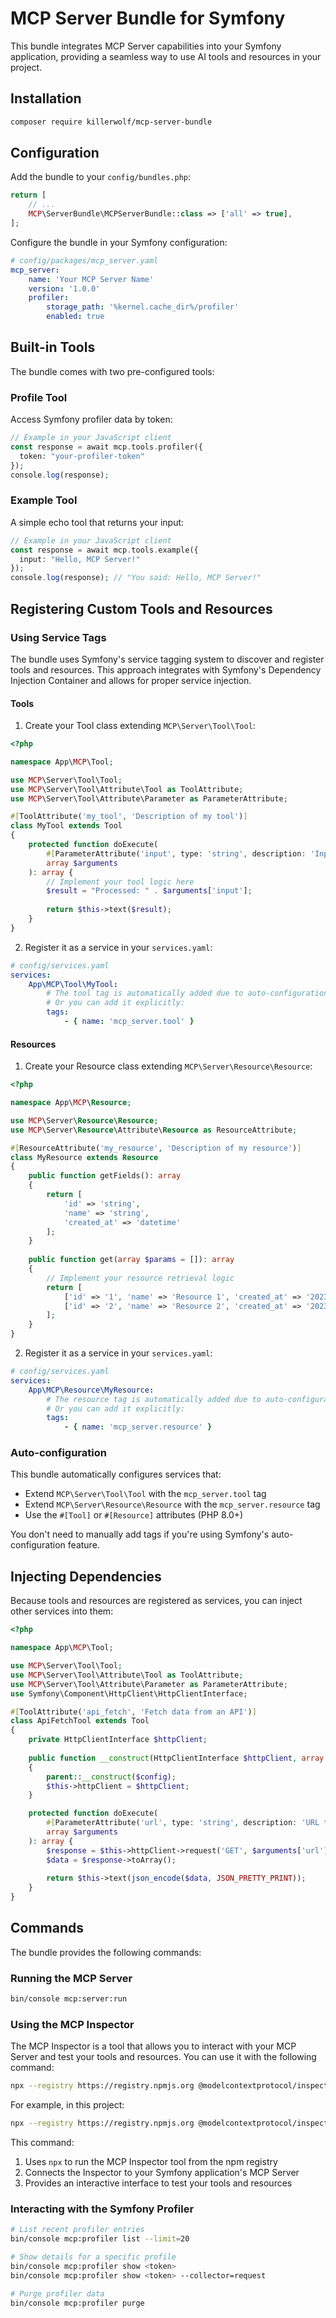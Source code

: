 # MCP Server Bundle for Symfony

This bundle integrates MCP Server capabilities into your Symfony application, providing a seamless way to use AI tools and resources in your project.

## Installation

```bash
composer require killerwolf/mcp-server-bundle
```

## Configuration

Add the bundle to your `config/bundles.php`:

```php
return [
    // ...
    MCP\ServerBundle\MCPServerBundle::class => ['all' => true],
];
```

Configure the bundle in your Symfony configuration:

```yaml
# config/packages/mcp_server.yaml
mcp_server:
    name: 'Your MCP Server Name'
    version: '1.0.0'
    profiler:
        storage_path: '%kernel.cache_dir%/profiler'
        enabled: true
```

## Built-in Tools

The bundle comes with two pre-configured tools:

### Profile Tool

Access Symfony profiler data by token:

```php
// Example in your JavaScript client
const response = await mcp.tools.profiler({
  token: "your-profiler-token"
});
console.log(response);
```

### Example Tool

A simple echo tool that returns your input:

```php
// Example in your JavaScript client
const response = await mcp.tools.example({
  input: "Hello, MCP Server!"
});
console.log(response); // "You said: Hello, MCP Server!"
```

## Registering Custom Tools and Resources

### Using Service Tags

The bundle uses Symfony's service tagging system to discover and register tools and resources. This approach integrates with Symfony's Dependency Injection Container and allows for proper service injection.

#### Tools

1. Create your Tool class extending `MCP\Server\Tool\Tool`:

```php
<?php

namespace App\MCP\Tool;

use MCP\Server\Tool\Tool;
use MCP\Server\Tool\Attribute\Tool as ToolAttribute;
use MCP\Server\Tool\Attribute\Parameter as ParameterAttribute;

#[ToolAttribute('my_tool', 'Description of my tool')]
class MyTool extends Tool
{
    protected function doExecute(
        #[ParameterAttribute('input', type: 'string', description: 'Input parameter')]
        array $arguments
    ): array {
        // Implement your tool logic here
        $result = "Processed: " . $arguments['input'];
        
        return $this->text($result);
    }
}
```

2. Register it as a service in your `services.yaml`:

```yaml
# config/services.yaml
services:
    App\MCP\Tool\MyTool:
        # The tool tag is automatically added due to auto-configuration
        # Or you can add it explicitly:
        tags:
            - { name: 'mcp_server.tool' }
```

#### Resources

1. Create your Resource class extending `MCP\Server\Resource\Resource`:

```php
<?php

namespace App\MCP\Resource;

use MCP\Server\Resource\Resource;
use MCP\Server\Resource\Attribute\Resource as ResourceAttribute;

#[ResourceAttribute('my_resource', 'Description of my resource')]
class MyResource extends Resource
{
    public function getFields(): array
    {
        return [
            'id' => 'string',
            'name' => 'string',
            'created_at' => 'datetime'
        ];
    }
    
    public function get(array $params = []): array
    {
        // Implement your resource retrieval logic
        return [
            ['id' => '1', 'name' => 'Resource 1', 'created_at' => '2023-01-01T00:00:00Z'],
            ['id' => '2', 'name' => 'Resource 2', 'created_at' => '2023-01-02T00:00:00Z']
        ];
    }
}
```

2. Register it as a service in your `services.yaml`:

```yaml
# config/services.yaml
services:
    App\MCP\Resource\MyResource:
        # The resource tag is automatically added due to auto-configuration
        # Or you can add it explicitly:
        tags:
            - { name: 'mcp_server.resource' }
```

### Auto-configuration

This bundle automatically configures services that:
- Extend `MCP\Server\Tool\Tool` with the `mcp_server.tool` tag
- Extend `MCP\Server\Resource\Resource` with the `mcp_server.resource` tag
- Use the `#[Tool]` or `#[Resource]` attributes (PHP 8.0+)

You don't need to manually add tags if you're using Symfony's auto-configuration feature.

## Injecting Dependencies

Because tools and resources are registered as services, you can inject other services into them:

```php
<?php

namespace App\MCP\Tool;

use MCP\Server\Tool\Tool;
use MCP\Server\Tool\Attribute\Tool as ToolAttribute;
use MCP\Server\Tool\Attribute\Parameter as ParameterAttribute;
use Symfony\Component\HttpClient\HttpClientInterface;

#[ToolAttribute('api_fetch', 'Fetch data from an API')]
class ApiFetchTool extends Tool
{
    private HttpClientInterface $httpClient;
    
    public function __construct(HttpClientInterface $httpClient, array $config = [])
    {
        parent::__construct($config);
        $this->httpClient = $httpClient;
    }

    protected function doExecute(
        #[ParameterAttribute('url', type: 'string', description: 'URL to fetch')]
        array $arguments
    ): array {
        $response = $this->httpClient->request('GET', $arguments['url']);
        $data = $response->toArray();
        
        return $this->text(json_encode($data, JSON_PRETTY_PRINT));
    }
}
```

## Commands

The bundle provides the following commands:

### Running the MCP Server

```bash
bin/console mcp:server:run
```

### Using the MCP Inspector

The MCP Inspector is a tool that allows you to interact with your MCP Server and test your tools and resources. You can use it with the following command:

```bash
npx --registry https://registry.npmjs.org @modelcontextprotocol/inspector php /path/to/your/project/bin/console --quiet mcp:server:run
```

For example, in this project:

```bash
npx --registry https://registry.npmjs.org @modelcontextprotocol/inspector php /Volumes/Work/main/img/bin/console --quiet mcp:server:run
```

This command:
1. Uses `npx` to run the MCP Inspector tool from the npm registry
2. Connects the Inspector to your Symfony application's MCP Server
3. Provides an interactive interface to test your tools and resources

### Interacting with the Symfony Profiler

```bash
# List recent profiler entries
bin/console mcp:profiler list --limit=20

# Show details for a specific profile
bin/console mcp:profiler show <token>
bin/console mcp:profiler show <token> --collector=request

# Purge profiler data
bin/console mcp:profiler purge
```